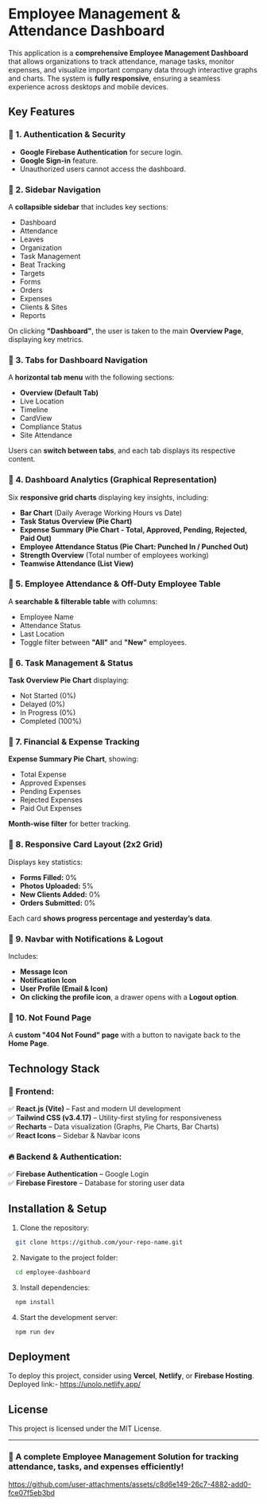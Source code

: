 # Employee Management & Attendance Dashboard

This application is a **comprehensive Employee Management Dashboard** that allows organizations to track attendance, manage tasks, monitor expenses, and visualize important company data through interactive graphs and charts. The system is **fully responsive**, ensuring a seamless experience across desktops and mobile devices.

## Key Features

### 🔹 1. Authentication & Security
- **Google Firebase Authentication** for secure login.
- **Google Sign-in** feature.
- Unauthorized users cannot access the dashboard.

### 🔹 2. Sidebar Navigation
A **collapsible sidebar** that includes key sections:
- Dashboard
- Attendance
- Leaves
- Organization
- Task Management
- Beat Tracking
- Targets
- Forms
- Orders
- Expenses
- Clients & Sites
- Reports

On clicking **"Dashboard"**, the user is taken to the main **Overview Page**, displaying key metrics.

### 🔹 3. Tabs for Dashboard Navigation
A **horizontal tab menu** with the following sections:
- **Overview (Default Tab)**
- Live Location
- Timeline
- CardView
- Compliance Status
- Site Attendance

Users can **switch between tabs**, and each tab displays its respective content.

### 🔹 4. Dashboard Analytics (Graphical Representation)
Six **responsive grid charts** displaying key insights, including:
- **Bar Chart** (Daily Average Working Hours vs Date)
- **Task Status Overview (Pie Chart)**
- **Expense Summary (Pie Chart - Total, Approved, Pending, Rejected, Paid Out)**
- **Employee Attendance Status (Pie Chart: Punched In / Punched Out)**
- **Strength Overview** (Total number of employees working)
- **Teamwise Attendance (List View)**

### 🔹 5. Employee Attendance & Off-Duty Employee Table
A **searchable & filterable table** with columns:
- Employee Name
- Attendance Status
- Last Location
- Toggle filter between **"All"** and **"New"** employees.

### 🔹 6. Task Management & Status
**Task Overview Pie Chart** displaying:
- Not Started (0%)
- Delayed (0%)
- In Progress (0%)
- Completed (100%)

### 🔹 7. Financial & Expense Tracking
**Expense Summary Pie Chart**, showing:
- Total Expense
- Approved Expenses
- Pending Expenses
- Rejected Expenses
- Paid Out Expenses

**Month-wise filter** for better tracking.

### 🔹 8. Responsive Card Layout (2x2 Grid)
Displays key statistics:
- **Forms Filled:** 0%
- **Photos Uploaded:** 5%
- **New Clients Added:** 0%
- **Orders Submitted:** 0%

Each card **shows progress percentage and yesterday’s data**.

### 🔹 9. Navbar with Notifications & Logout
Includes:
- **Message Icon**
- **Notification Icon**
- **User Profile (Email & Icon)**
- **On clicking the profile icon**, a drawer opens with a **Logout option**.

### 🔹 10. Not Found Page
A **custom "404 Not Found" page** with a button to navigate back to the **Home Page**.

## Technology Stack

### 🎨 Frontend:
✅ **React.js (Vite)** – Fast and modern UI development  
✅ **Tailwind CSS (v3.4.17)** – Utility-first styling for responsiveness  
✅ **Recharts** – Data visualization (Graphs, Pie Charts, Bar Charts)  
✅ **React Icons** – Sidebar & Navbar icons  

### 🔥 Backend & Authentication:
✅ **Firebase Authentication** – Google Login  
✅ **Firebase Firestore** – Database for storing user data  

## Installation & Setup

1. Clone the repository:
```bash
  git clone https://github.com/your-repo-name.git
```

2. Navigate to the project folder:
```bash
  cd employee-dashboard
```

3. Install dependencies:
```bash
  npm install
```

4. Start the development server:
```bash
  npm run dev
```

## Deployment
To deploy this project, consider using **Vercel**, **Netlify**, or **Firebase Hosting**.
Deployed link:- https://unolo.netlify.app/

## License
This project is licensed under the MIT License.

---
### 🚀 A complete **Employee Management Solution** for tracking attendance, tasks, and expenses efficiently!


https://github.com/user-attachments/assets/c8d6e149-26c7-4882-add0-fce07f5eb3bd

